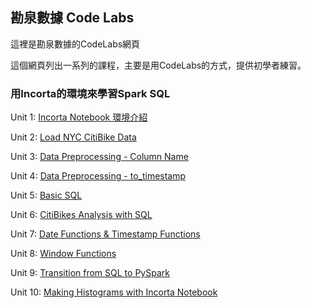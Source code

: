 ## 勘泉數據 Code Labs

這裡是勘泉數據的CodeLabs網頁

這個網頁列出一系列的課程，主要是用CodeLabs的方式，提供初學者練習。


### 用Incorta的環境來學習Spark SQL

Unit 1: [Incorta Notebook 環境介紹](incorta_notebook_introduction/)

Unit 2: [Load NYC CitiBike Data](Load_NYC_CitiBike_Data/)

Unit 3: [Data Preprocessing - Column Name](Data_Preprocessing_Column_Name/)

Unit 4: [Data Preprocessing - to_timestamp](Data_Preprocessing_to_timestamp/)

Unit 5: [Basic SQL](Basic_SQL/)

Unit 6: [CitiBikes Analysis with SQL](CitiBikes_Analysis_with_SQL)

Unit 7: [Date Functions & Timestamp Functions](DateFunctions_TimestampFunctions/)

Unit 8: [Window Functions](Window_Functions/) 

Unit 9: [Transition from SQL to PySpark](Transition_from_SQL_to_PySpark/)

Unit 10: [Making Histograms with Incorta Notebook](Making_Histograms_with_Incorta_Notebook/)